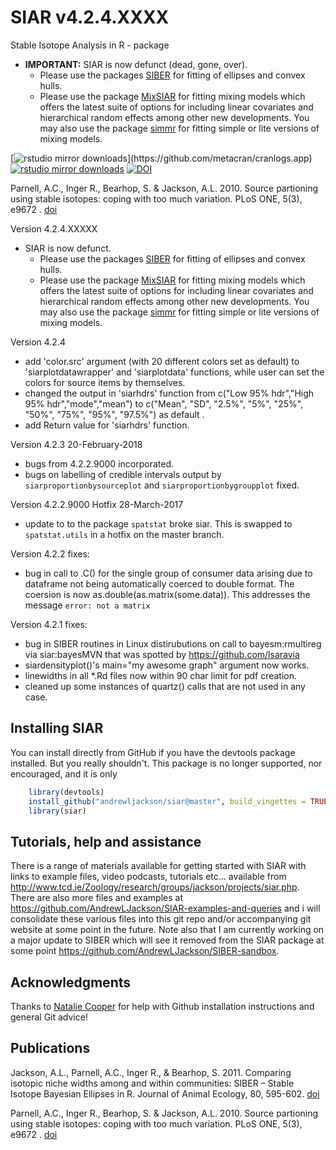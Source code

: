 # SIAR v4.2.4.XXXX
Stable Isotope Analysis in R - package

* **IMPORTANT:** SIAR is now defunct (dead, gone, over). 
    * Please use the packages [SIBER](https://github.com/AndrewLJackson/SIBER) for fitting of ellipses and convex hulls.
    * Please use the package [MixSIAR](https://github.com/brianstock/MixSIAR) for fitting mixing models which offers the latest suite of options for including linear covariates and hierarchical random effects among other new developments. You may also use the package [simmr](https://github.com/andrewcparnell/simmr) for fitting simple or lite versions of mixing models.

[![rstudio mirror downloads](http://cranlogs.r-pkg.org/badges/siar?)](https://github.com/metacran/cranlogs.app)
[![rstudio mirror downloads](http://cranlogs.r-pkg.org/badges/grand-total/siar?color=82b4e8)](https://github.com/metacran/cranlogs.app)
[![DOI](https://zenodo.org/badge/28399807.svg)](https://zenodo.org/badge/latestdoi/28399807)

Parnell, A.C., Inger R., Bearhop, S. & Jackson, A.L. 2010. Source partioning using stable isotopes: coping with too much variation. PLoS ONE, 5(3), e9672 . [doi](https://doi.org/10.1371/journal.pone.0009672)

Version 4.2.4.XXXXX
* SIAR is now defunct. 
    * Please use the packages [SIBER](https://github.com/AndrewLJackson/SIBER) for fitting of ellipses and convex hulls.
    * Please use the package [MixSIAR](https://github.com/brianstock/MixSIAR) for fitting mixing models which offers the latest suite of options for including linear covariates and hierarchical random effects among other new developments. You may also use the package [simmr](https://github.com/andrewcparnell/simmr) for fitting simple or lite versions of mixing models.

Version 4.2.4
* add 'color.src' argument (with 20 different colors set as default) to 'siarplotdatawrapper' and 'siarplotdata' functions, while user can set the colors for source items by themselves. 
* changed the output in 'siarhdrs' function from c("Low 95% hdr","High 95% hdr","mode","mean") to c("Mean", "SD", "2.5%", "5%", "25%", "50%", "75%", "95%", "97.5%") as default .
* add Return value for 'siarhdrs' function. 

Version 4.2.3 20-February-2018
* bugs from 4.2.2.9000 incorporated.
* bugs on labelling of credible intervals output by `siarproportionbysourceplot` and `siarproportionbygroupplot` fixed.

Version 4.2.2.9000 Hotfix 28-March-2017
* update to to the package `spatstat` broke siar. This is swapped to `spatstat.utils` in a hotfix on the master branch.

Version 4.2.2 fixes:
* bug in call to .C() for the single group of consumer data arising due to 
dataframe not being automatically coerced to double format. The coersion is now
as.double(as.matrix(some.data)). This addresses the message `error: not a matrix`

Version 4.2.1 fixes:
* bug in SIBER routines in Linux distirubutions on call to bayesm:rmultireg via siar:bayesMVN that was spotted by https://github.com/lsaravia
* siardensityplot()'s main="my awesome graph" argument now works.
* linewidths in all *.Rd files now within 90 char limit for pdf creation.
* cleaned up some instances of quartz() calls that are not used in any case.


## Installing SIAR

You can install directly from GitHub if you have the devtools package installed. But you really shouldn't. This package is no longer supported, nor encouraged, and it is only 
```R
	library(devtools)
	install_github("andrewljackson/siar@master", build_vingettes = TRUE)
	library(siar)
```

## Tutorials, help and assistance
There is a range of materials available for getting started with SIAR with links to example files, video podcasts, tutorials etc... available from http://www.tcd.ie/Zoology/research/groups/jackson/projects/siar.php. There are also more files and examples at https://github.com/AndrewLJackson/SIAR-examples-and-queries and i will consolidate these various files into this git repo and/or accompanying git website at some point in the future. Note also that I am currently working on a major update to SIBER which will see it removed from the SIAR package at some point https://github.com/AndrewLJackson/SIBER-sandbox. 

## Acknowledgments
Thanks to [Natalie Cooper](https://github.com/nhcooper123) for help with Github installation instructions and general Git advice!

## Publications

Jackson, A.L., Parnell, A.C., Inger R., & Bearhop, S. 2011. Comparing isotopic niche widths among and within communities: SIBER – Stable Isotope Bayesian Ellipses in R. Journal of Animal Ecology, 80, 595-602. [doi](https://doi.org/10.1111/j.1365-2656.2011.01806.x)

Parnell, A.C., Inger R., Bearhop, S. & Jackson, A.L. 2010. Source partioning using stable isotopes: coping with too much variation. PLoS ONE, 5(3), e9672 . [doi](https://doi.org/10.1371/journal.pone.0009672)
